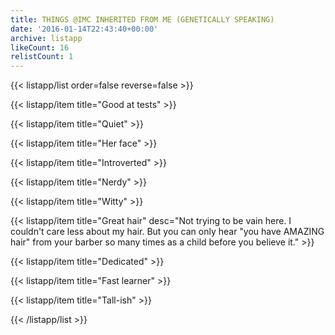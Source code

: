 ```yaml
---
title: THINGS @IMC INHERITED FROM ME (GENETICALLY SPEAKING)
date: '2016-01-14T22:43:40+00:00'
archive: listapp
likeCount: 16
relistCount: 1
---
```


{{< listapp/list order=false reverse=false >}}

   {{< listapp/item title="Good at tests" >}}

   {{< listapp/item title="Quiet" >}}

   {{< listapp/item title="Her face" >}}

   {{< listapp/item title="Introverted" >}}

   {{< listapp/item title="Nerdy" >}}

   {{< listapp/item title="Witty" >}}

   {{< listapp/item title="Great hair"
      desc="Not trying to be vain here. I couldn't care less about my hair. But you can only hear \"you have AMAZING hair\" from your barber so many times as a child before you believe it." >}}

   {{< listapp/item title="Dedicated" >}}

   {{< listapp/item title="Fast learner" >}}

   {{< listapp/item title="Tall-ish" >}}

{{< /listapp/list >}}
